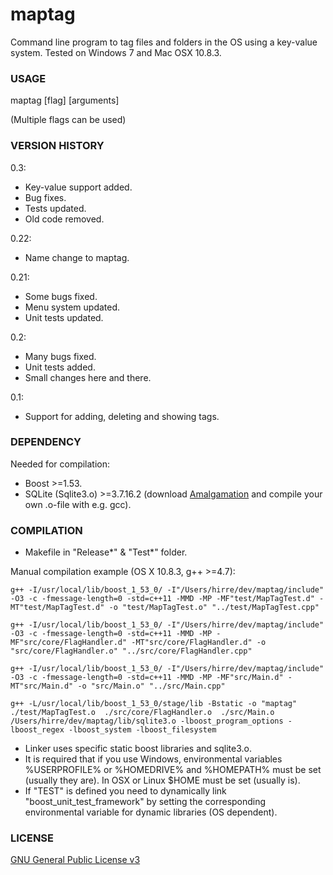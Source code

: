 maptag
====

Command line program to tag files and folders in the OS using a key-value system. Tested on Windows 7 and Mac OSX 10.8.3.

### USAGE 
maptag [flag] [arguments]

(Multiple flags can be used)

### VERSION HISTORY 
0.3:
- Key-value support added.
- Bug fixes.
- Tests updated.
- Old code removed.

0.22:
- Name change to maptag.

0.21:
- Some bugs fixed.
- Menu system updated.
- Unit tests updated.

0.2:
- Many bugs fixed.
- Unit tests added.
- Small changes here and there.

0.1:
- Support for adding, deleting and showing tags.

### DEPENDENCY
Needed for compilation:
- Boost >=1.53.
- SQLite (Sqlite3.o) >=3.7.16.2 (download [Amalgamation](http://www.sqlite.org/download.html) and compile your own .o-file with e.g. gcc).

### COMPILATION
- Makefile in "Release*" & "Test*" folder.

Manual compilation example (OS X 10.8.3, g++ >=4.7):

    g++ -I/usr/local/lib/boost_1_53_0/ -I"/Users/hirre/dev/maptag/include" -O3 -c -fmessage-length=0 -std=c++11 -MMD -MP -MF"test/MapTagTest.d" -MT"test/MapTagTest.d" -o "test/MapTagTest.o" "../test/MapTagTest.cpp"
 
    g++ -I/usr/local/lib/boost_1_53_0/ -I"/Users/hirre/dev/maptag/include" -O3 -c -fmessage-length=0 -std=c++11 -MMD -MP -MF"src/core/FlagHandler.d" -MT"src/core/FlagHandler.d" -o "src/core/FlagHandler.o" "../src/core/FlagHandler.cpp"
 
    g++ -I/usr/local/lib/boost_1_53_0/ -I"/Users/hirre/dev/maptag/include" -O3 -c -fmessage-length=0 -std=c++11 -MMD -MP -MF"src/Main.d" -MT"src/Main.d" -o "src/Main.o" "../src/Main.cpp"
 
    g++ -L/usr/local/lib/boost_1_53_0/stage/lib -Bstatic -o "maptag"  ./test/MapTagTest.o  ./src/core/FlagHandler.o  ./src/Main.o  /Users/hirre/dev/maptag/lib/sqlite3.o -lboost_program_options -lboost_regex -lboost_system -lboost_filesystem

- Linker uses specific static boost libraries and sqlite3.o.
- It is required that if you use Windows, environmental variables %USERPROFILE% or %HOMEDRIVE% and %HOMEPATH% must be set (usually they are). In OSX or Linux $HOME must be set (usually is).
- If "TEST" is defined you need to dynamically link "boost_unit_test_framework" by setting the corresponding environmental variable for dynamic libraries (OS dependent).
 
### LICENSE
[GNU General Public License v3](http://www.gnu.org/licenses/gpl.html)
